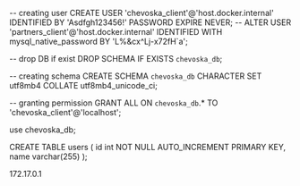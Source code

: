 -- creating user
CREATE USER 'chevoska_client'@'host.docker.internal' IDENTIFIED BY 'Asdfgh123456!' PASSWORD EXPIRE NEVER;
-- ALTER USER 'partners_client'@'host.docker.internal' IDENTIFIED WITH mysql_native_password BY 'L%&cx^Lj-x72fH`a';

-- drop DB if exist
DROP SCHEMA IF EXISTS `chevoska_db`;

-- creating schema
CREATE SCHEMA `chevoska_db` CHARACTER SET utf8mb4 COLLATE utf8mb4_unicode_ci;

-- granting permission
GRANT ALL ON `chevoska_db`.* TO 'chevoska_client'@'localhost';



use chevoska_db;

CREATE TABLE users (
id int NOT NULL AUTO_INCREMENT PRIMARY KEY,
name varchar(255)
);


172.17.0.1
